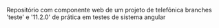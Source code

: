 Repositório com componente web de um projeto de telefônica
branches 'teste' e '11.2.0' de prática em testes de sistema angular
